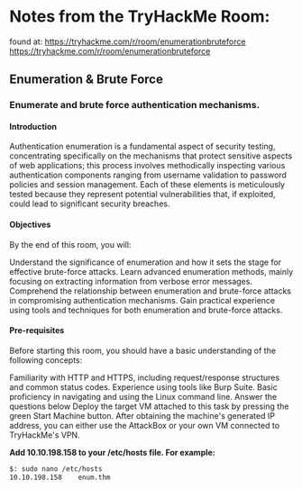 # Notes from the TryHackMe Room: 

found at: https://tryhackme.com/r/room/enumerationbruteforce
https://tryhackme.com/r/room/enumerationbruteforce

## Enumeration & Brute Force
### Enumerate and brute force authentication mechanisms.

#### Introduction
Authentication enumeration is a fundamental aspect of security testing, concentrating specifically on the mechanisms that protect sensitive aspects of web applications; this process involves methodically inspecting various authentication components ranging from username validation to password policies and session management. Each of these elements is meticulously tested because they represent potential vulnerabilities that, if exploited, could lead to significant security breaches.

#### Objectives
By the end of this room, you will:

Understand the significance of enumeration and how it sets the stage for effective brute-force attacks.
Learn advanced enumeration methods, mainly focusing on extracting information from verbose error messages.
Comprehend the relationship between enumeration and brute-force attacks in compromising authentication mechanisms.
Gain practical experience using tools and techniques for both enumeration and brute-force attacks.

#### Pre-requisites
Before starting this room, you should have a basic understanding of the following concepts:

Familiarity with HTTP and HTTPS, including request/response structures and common status codes.
Experience using tools like Burp Suite.
Basic proficiency in navigating and using the Linux command line.
Answer the questions below
Deploy the target VM attached to this task by pressing the green Start Machine button. After obtaining the machine's generated IP address, you can either use the AttackBox or your own VM connected to TryHackMe's VPN.

**Add 10.10.198.158 to your /etc/hosts file. For example:**

```Bash
$: sudo nano /etc/hosts
10.10.198.158    enum.thm
```

